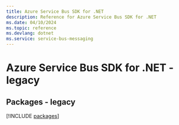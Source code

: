 ```yaml
---
title: Azure Service Bus SDK for .NET
description: Reference for Azure Service Bus SDK for .NET
ms.date: 04/10/2024
ms.topic: reference
ms.devlang: dotnet
ms.service: service-bus-messaging
---
```

# Azure Service Bus SDK for .NET - legacy
## Packages - legacy
[!INCLUDE [packages](service-bus-index.md)]